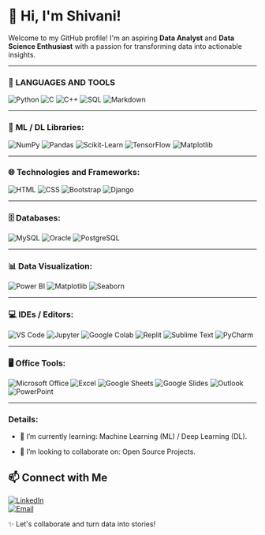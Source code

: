  # 👋 Hi, I'm Shivani!

Welcome to my GitHub profile! I'm an aspiring **Data Analyst** and **Data Science Enthusiast** with a passion for transforming data into actionable insights.

---

### 🚀 **LANGUAGES AND TOOLS** 

![Python](https://img.shields.io/badge/Python-3776AB?style=flat&logo=python&logoColor=white)
![C](https://img.shields.io/badge/C-00599C?style=flat&logo=c&logoColor=white)
![C++](https://img.shields.io/badge/C++-00599C?style=flat&logo=c%2B%2B&logoColor=white)
![SQL](https://img.shields.io/badge/SQL-4479A1?style=flat&logo=mysql&logoColor=white)
![Markdown](https://img.shields.io/badge/Markdown-000000?style=flat&logo=markdown&logoColor=white)

---

### 🤖 **ML / DL Libraries:**

![NumPy](https://img.shields.io/badge/NumPy-013243?style=for-the-badge&logo=numpy&logoColor=white)
![Pandas](https://img.shields.io/badge/Pandas-150458?style=for-the-badge&logo=pandas&logoColor=white)
![Scikit-Learn](https://img.shields.io/badge/Scikit--Learn-F7931E?style=for-the-badge&logo=scikitlearn&logoColor=white)
![TensorFlow](https://img.shields.io/badge/TensorFlow-FF6F00?style=for-the-badge&logo=tensorflow&logoColor=white)
![Matplotlib](https://img.shields.io/badge/Matplotlib-11557C?style=for-the-badge&logo=plotly&logoColor=white)

---

### 🌐 **Technologies and Frameworks:**

![HTML](https://img.shields.io/badge/HTML5-E34F26?style=for-the-badge&logo=html5&logoColor=white)
![CSS](https://img.shields.io/badge/CSS3-1572B6?style=for-the-badge&logo=css3&logoColor=white)
![Bootstrap](https://img.shields.io/badge/Bootstrap-563D7C?style=for-the-badge&logo=bootstrap&logoColor=white)
![Django](https://img.shields.io/badge/Django-092E20?style=for-the-badge&logo=django&logoColor=white)

---

### 🗄️ **Databases:**

![MySQL](https://img.shields.io/badge/MySQL-00000F?style=for-the-badge&logo=mysql&logoColor=white)
![Oracle](https://img.shields.io/badge/Oracle-F80000?style=for-the-badge&logo=oracle&logoColor=white)
![PostgreSQL](https://img.shields.io/badge/PostgreSQL-316192?style=for-the-badge&logo=postgresql&logoColor=white)

---

### 📊 **Data Visualization:**

![Power BI](https://img.shields.io/badge/Power%20BI-F2C811?style=for-the-badge&logo=powerbi&logoColor=white)
![Matplotlib](https://img.shields.io/badge/Matplotlib-11557C?style=for-the-badge&logo=matplotlib&logoColor=white)
![Seaborn](https://img.shields.io/badge/Seaborn-0081C6?style=for-the-badge&logo=python&logoColor=white)

---

### 💻 **IDEs / Editors:**

![VS Code](https://img.shields.io/badge/Visual%20Studio%20Code-007ACC?style=for-the-badge&logo=visualstudiocode&logoColor=white)
![Jupyter](https://img.shields.io/badge/Jupyter-F37626?style=for-the-badge&logo=jupyter&logoColor=white)
![Google Colab](https://img.shields.io/badge/Google%20Colab-F9AB00?style=for-the-badge&logo=googlecolab&logoColor=white)
![Replit](https://img.shields.io/badge/Replit-6678FF?style=for-the-badge&logo=replit&logoColor=white)
![Sublime Text](https://img.shields.io/badge/Sublime%20Text-FF9800?style=for-the-badge&logo=sublimetext&logoColor=white)
![PyCharm](https://img.shields.io/badge/PyCharm-000000?style=for-the-badge&logo=pycharm&logoColor=white)

---

### 🖥️ **Office Tools:**

![Microsoft Office](https://img.shields.io/badge/Microsoft%20Office-D83B01?style=for-the-badge&logo=microsoftoffice&logoColor=white)
![Excel](https://img.shields.io/badge/Excel-217346?style=for-the-badge&logo=microsoftexcel&logoColor=white)
![Google Sheets](https://img.shields.io/badge/Google%20Sheets-34A853?style=for-the-badge&logo=googlesheets&logoColor=white)
![Google Slides](https://img.shields.io/badge/Google%20Slides-E94335?style=for-the-badge&logo=googleslides&logoColor=white)
![Outlook](https://img.shields.io/badge/Outlook-0078D4?style=for-the-badge&logo=microsoftoutlook&logoColor=white)
![PowerPoint](https://img.shields.io/badge/PowerPoint-D84C3C?style=for-the-badge&logo=microsoftpowerpoint&logoColor=white)

---
### **Details:**
- 🌱 I’m currently learning: Machine Learning (ML) / Deep Learning (DL).

- 👯 I’m looking to collaborate on: Open Source Projects.

## 📫 **Connect with Me**  
[![LinkedIn](https://img.shields.io/badge/LinkedIn-Connect-blue)](https://www.linkedin.com/in/shivani-joshi-9880b3205/)    
[![Email](https://img.shields.io/badge/Email-Contact-red)](2601.shivanijoshi@gmail.com)














✨ Let's collaborate and turn data into stories!
